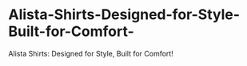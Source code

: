 # Alista-Shirts-Designed-for-Style-Built-for-Comfort-
Alista Shirts: Designed for Style, Built for Comfort!
